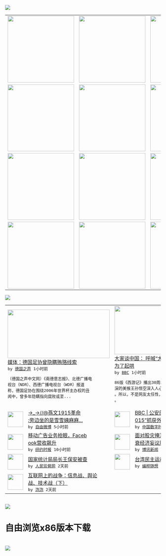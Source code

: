 

<a href="https://github.com/greatfire/z/raw/master/FreeBrowser.apk"><img src="https://raw.githubusercontent.com/greatfire/wiki/master/x/header.png" /></a><table><tr><td width="262" align="center" valign="center"><a href="https://github.com/greatfire/wiki/wiki/nyt" title="纽约时报中文网 国际纵览"><img src="https://raw.githubusercontent.com/greatfire/wiki/master/x/nyt_flag.png" width="215"/></a></td><td width="262" align="center" valign="center"><a href="https://github.com/greatfire/wiki/wiki/dw" title=""><img src="https://raw.githubusercontent.com/greatfire/wiki/master/x/dw_flag.png" width="215"/></a></td><td width="262" align="center" valign="center"><a href="https://github.com/greatfire/wiki/wiki/rmjd" title=""><img src="https://raw.githubusercontent.com/greatfire/wiki/master/x/rmjd_flag.png" width="215"/></a></td></tr><tr><td width="262" align="center" valign="center"><a href="https://github.com/paopaonetizen/website" title="泡泡 - 未经审查的互联网信息"><img src="https://raw.githubusercontent.com/greatfire/wiki/master/x/pp_flag.png" width="215"/></a></td><td width="262" align="center" valign="center"><a href="https://github.com/getlantern/mirror" title="以及自由微博和GreatFire.org官方中文论坛"><img src="https://raw.githubusercontent.com/greatfire/wiki/master/x/lantern_flag.png" width="215"/></a></td><td width="262" align="center" valign="center"><a href="https://github.com/cdtmirrors/m/" title=""><img src="https://raw.githubusercontent.com/greatfire/wiki/master/x/cdt_flag.png" width="215"/></a></td></tr><tr><td width="262" align="center" valign="center"><a href="https://github.com/program-think/blog" title="编程随想的博客"><img src="https://raw.githubusercontent.com/greatfire/wiki/master/x/pt_flag.png" width="215"/></a></td><td width="262" align="center" valign="center"><a href="https://github.com/greatfire/wiki/wiki/bbc" title=""><img src="https://raw.githubusercontent.com/greatfire/wiki/master/x/bbc_flag.png" width="215"/></a></td><td width="262" align="center" valign="center"><a href="https://github.com/freeweibo/s" title="自由微博 - 匿名和不受屏蔽的新浪微博搜索"><img src="https://raw.githubusercontent.com/greatfire/wiki/master/x/fw_flag.png" width="215"/></a></td></tr><tr><td width="262" align="center" valign="center"><a href="https://github.com/greatfire/wiki/wiki/google" title=""><img src="https://raw.githubusercontent.com/greatfire/wiki/master/x/google_flag.png" width="215"/></a></td><td width="262" align="center" valign="center"><a href="https://github.com/bxnews/boxun" title=""><img src="https://raw.githubusercontent.com/greatfire/wiki/master/x/bx_flag.png" width="215"/></a></td><td width="262" align="center" valign="center"><a href="https://github.com/greatfire/wiki/wiki/open-source" title="欢迎访问GreatFire.org开发者项目网站"><img src="https://raw.githubusercontent.com/greatfire/wiki/master/x/open-source_flag.png" width="215"/></a></td></tr></table><img src="https://raw.githubusercontent.com/greatfire/wiki/master/x/newsfeed text.png" /><table cols="4"><tr><td colspan="2" width="380"><a href="http://dw.com/p/1HlGq?maca=chi-GK-text-greatfire-all-chinese-15625-xml-mrss"><img src="http://www.dw.com/image/0,,18822937_302,00.jpg" width="330" height="156"/></a></br><a href="http://dw.com/p/1HlGq?maca=chi-GK-text-greatfire-all-chinese-15625-xml-mrss">媒体：德国足协曾隐瞒贿赂线索</a></br><kbd> by <a href="http://dw.de">德国之声</a> 1小时前 </kbd></br><pre>（德国之声中文网）《南德意志报》、北德广播电<br/>视台（NDR）、西德广播电视台（WDR）报道<br/>称，德国足协在围绕2006年世界杯主办权的丑<br/>闻中，曾多年隐瞒指向腐败或至...</pre></td><td colspan="2" width="380"><a href="http://www.bbc.com/zhongwen/simp/comments_on_china/2016/01/160128_coc_chinese_new-year_show"><img src="http://a.files.bbci.co.uk/worldservice/live/assets/images/2016/01/28/160128140430_liuxiao-lingtong_144x81_xinhua_nocredit.jpg" width="330" height="156"/></a></br><a href="http://www.bbc.com/zhongwen/simp/comments_on_china/2016/01/160128_coc_chinese_new-year_show">大家谈中国： 呼喊“大圣归来”  绝不是<br/>为了起哄</a></br><kbd> by <a href="http://www.bbc.co.uk/zhongwen/simp">BBC</a> 1小时前 </kbd></br><pre>86版《西游记》播出30周年，剧中六小龄童扮<br/>演的美猴王孙悟空深入人心，陪伴着几代人的童年<br/>。所以，不是网友太任性，而是情怀这东西太微妙<br/>。</pre></td></tr><tr><td><img src="http://ww3.sinaimg.cn/large/49affd5fjw1f0fb92b5kyj20fg0fgjtd.jpg" width="50" height="50"/></td><td width="280"><a href="https://freeweibo.com/weibo/3936314044897478">→_→//@孫文1915革命<br/>:旁边坐的是雪雪姨麻麻...</a></br><kbd> by <a href="https://freeweibo.com/">自由微博</a> 5小时前 </kbd></td><td><img src="http://chinadigitaltimes.net/chinese/files/2016/01/%E7%8C%8E%E7%8B%90%E8%A1%8C%E5%8A%A8.jpg" width="50" height="50"/></td><td width="280"><a href="https://chinadigitaltimes.net/chinese/2016/01/bbc-%E5%85%AC%E5%AE%89%E9%83%A8%EF%BC%9A%E7%8C%8E%E7%8B%902015%E6%8A%93%E8%8E%B7%E5%A4%96%E9%80%83%E4%BA%BA%E5%91%98857%E4%BA%BA/">BBC | 公安部：“猎狐2<br/>015”抓获外逃人员857人</a></br><kbd> by <a href="http://chinadigitaltimes.net/chinese/">中国数字时代</a> 7小时前 </kbd></td></tr><tr><td><img src="http://static01.nyt.com/images/2016/01/28/business/28facebook-web/28facebook-web-articleInline.jpg" width="50" height="50"/></td><td width="280"><a href="https://d3qlz4p8smvoli.cloudfront.net/technology/20160128/c28facebook/">移动广告业务抢眼，Faceb<br/>ook营收飙升</a></br><kbd> by <a href="http://m.cn.nytimes.com/">纽约时报</a> 10小时前 </kbd></td><td><img src="https://raw.githubusercontent.com/greatfire/wiki/master/x/bx_logo.png" width="50" height="50"/></td><td width="280"><a href="http://www.boxun.com/news/gb/finance/2016/01/201601280629.shtml">面对股灾掩耳盗铃中共下令禁唱<br/>衰经济妄议股市请看博讯...</a></br><kbd> by <a href="http://www.boxun.com">博讯新闻</a> 1天前 </kbd></td></tr><tr><td><img src="http://www.rmjdw.com/uploads/allimg/160126/192A3K52-0.jpg" width="50" height="50"/></td><td width="280"><a href="http://www.rmjdw.com//yongguandangan/20160126/15265.html">国家统计局局长王保安被查 </a></br><kbd> by <a href="http://www.rmjdw.com/">人民监督网</a> 2天前 </kbd></td><td><img src="http://lh3.googleusercontent.com/vU8ZzW4wa_O9VIqASs7k6acq5VlMLPoJC329h-IeSXAXWkT6c_Y1pKsQ3-VhjFuuc8qGQauA9iDzyHHZ9mxIOZG9B5YeYOndN-yfntwR0ShVxiig69AzznyLpxs0LffiDjqjpXRz1g" width="50" height="50"/></td><td width="280"><a href="http://feedproxy.google.com/~r/programthink/~3/e7PdpHrG5hI/Taiwan-Political-Movements.html">台湾民主运动和独立运动简史</a></br><kbd> by <a href="http://program-think.blogspot.com">编程随想</a> 2天前 </kbd></td></tr><tr><td><img src="https://pao-pao.net/sites/pao-pao.net/files/styles/large/public/xia_pian_wen_zhong_tu__0.jpeg?itok=mPp3TE1u" width="50" height="50"/></td><td width="280"><a href="https://pao-pao.net/article/667">互联网上的战争：信息战、舆论<br/>战、技术战（下）</a></br><kbd> by <a href="https://pao-pao.net">泡泡</a> 2天前 </kbd></td></table></br><a href="https://github.com/greatfire/z/raw/master/FreeBrowser.apk"><img src="https://raw.githubusercontent.com/greatfire/wiki/master/x/download app.png" /></a><h1>自由浏览x86版本下载<h1><a href="https://github.com/greatfire/z/raw/master/FreeBrowser-x86.apk"><img src="https://raw.githubusercontent.com/greatfire/images/master/fb86.qr.png" /></a>